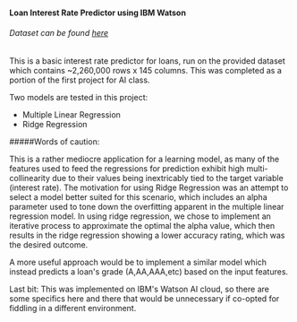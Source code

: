 #### Loan Interest Rate Predictor using IBM Watson

###### Dataset can be found [here](https://www.kaggle.com/wendykan/lending-club-loan-data "Lending Club Loan Data - Kaggle.com")

This is a basic interest rate predictor for loans, run on the provided dataset which contains ~2,260,000 rows x 145 columns. This was completed as a portion of the first project for AI class.

Two models are tested in this project:
- Multiple Linear Regression
- Ridge Regression

#####Words of caution:

This is a rather mediocre application for a learning model, as many of the features used to feed the regressions for prediction exhibit high multi-collinearity due to their values being inextricably tied to the target variable (interest rate). The motivation for using Ridge Regression was an attempt to select a model better suited for this scenario, which includes an alpha parameter used to tone down the overfitting apparent in the multiple linear regression model. In using ridge regression, we chose to implement an iterative process to approximate the optimal the alpha value, which then results in the ridge regression showing a lower accuracy rating, which was the desired outcome.

A more useful approach would be to implement a similar model which instead predicts a loan's grade (A,AA,AAA,etc) based on the input features.

Last bit: This was implemented on IBM's Watson AI cloud, so there are some specifics here and there that would be unnecessary if co-opted for fiddling in a different environment.
